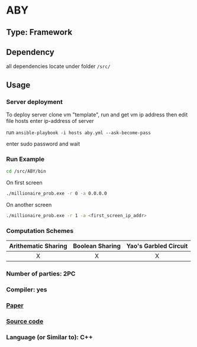 # ABY

## Type: Framework

## Dependency

all dependencies locate under folder `/src/`

## Usage

### Server deployment

To deploy server clone vm "template", run and get vm ip address then edit file hosts enter ip-address of server

run 
`ansible-playbook -i hosts aby.yml --ask-become-pass`

enter sudo password and wait


### Run Example

```sh
cd /src/ABY/bin
```

On first screen

```sh
./millionaire_prob.exe -r 0 -a 0.0.0.0
````

On another screen

```sh
./millionaire_prob.exe -r 1 -a <first_screen_ip_addr>
```

### Computation Schemes

| Arithematic Sharing | Boolean Sharing |  Yao's Garbled Circuit |
| :-----------------: | :-------------: | :--------------------: |
|          X          |        X        |           X            |

### Number of parties: 2PC

### Compiler: yes

### [Paper](http://thomaschneider.de/papers/DSZ15.pdf)

### [Source code](https://github.com/encryptogroup/ABY)

### Language (or Similar to): C++